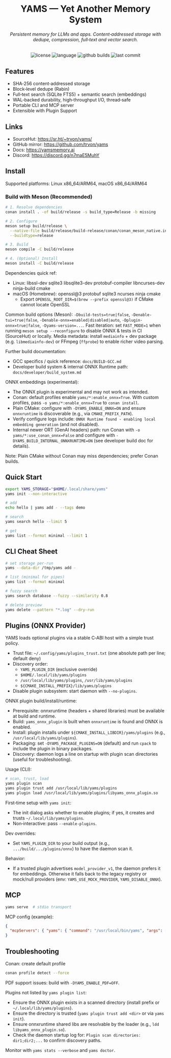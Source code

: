 <p align="center">
<h1 align="center">YAMS — Yet Another Memory System</h1>
<h6 align="center">Persistent memory for LLMs and apps. Content‑addressed storage with dedupe, compression, full‑text and vector search.</h6>
</p>
<p align="center">
<img alt="license" src="https://img.shields.io/github/license/trvon/yams?style=flat-square">
<img alt="language" src="https://img.shields.io/github/languages/top/trvon/yams?style=flat-square">
<img alt="github builds" src="https://img.shields.io/github/actions/workflow/status/trvon/yams/release.yml">
<img alt="last commit" src="https://img.shields.io/github/last-commit/trvon/yams?style=flat-square">
</p>


## Features
- SHA‑256 content‑addressed storage
- Block‑level dedupe (Rabin)
- Full‑text search (SQLite FTS5) + semantic search (embeddings)
- WAL‑backed durability, high‑throughput I/O, thread‑safe
- Portable CLI and MCP server
- Extensible with Plugin Support

## Links
- SourceHut: https://sr.ht/~trvon/yams/
- GitHub mirror: https://github.com/trvon/yams
- Docs: https://yamsmemory.ai
- Discord: https://discord.gg/n7maE5MuhY

## Install
Supported platforms: Linux x86_64/ARM64, macOS x86_64/ARM64

### Build with Meson (Recommended)

```bash
# 1. Resolve dependencies
conan install . -of build/release -s build_type=Release -b missing

# 2. Configure
meson setup build/release \
  --native-file build/release/build-release/conan/conan_meson_native.ini \
  --buildtype=release

# 3. Build
meson compile -C build/release

# 4. (Optional) Install
meson install -C build/release
```


Dependencies quick ref:

- Linux: libssl-dev sqlite3 libsqlite3-dev protobuf-compiler libncurses-dev ninja-build cmake
- macOS (Homebrew): openssl@3 protobuf sqlite3 ncurses ninja cmake
  - Export `OPENSSL_ROOT_DIR=$(brew --prefix openssl@3)` if CMake cannot locate OpenSSL

Common build options (Meson): `-Dbuild-tests=true|false`, `-Denable-tui=true|false`, `-Denable-onnx=enabled|disabled|auto`, `-Dplugin-onnx=true|false`, `-Dyams-version=...`.
Fast iteration: set `FAST_MODE=1` when running `meson setup --reconfigure` to disable ONNX & tests in CI (SourceHut) or locally.
Media metadata: install `mediainfo` + dev package (e.g. `libmediainfo-dev`) or FFmpeg (`ffprobe`) to enable richer video parsing.

Further build documentation:
- GCC specifics / quick reference: `docs/BUILD-GCC.md`
- Developer build system & internal ONNX Runtime path: `docs/developer/build_system.md`

ONNX embeddings (experimental):

- The ONNX plugin is experimental and may not work as intended.
- Conan: default profiles enable `yams/*:enable_onnx=True`. With custom profiles, pass `-o yams/*:enable_onnx=True` to `conan install`.
- Plain CMake: configure with `-DYAMS_ENABLE_ONNX=ON` and ensure `onnxruntime` is discoverable (e.g., via `CMAKE_PREFIX_PATH`).
- Verify configure logs include: `ONNX Runtime found - enabling local embedding generation` (and not disabled).
- Internal newer ORT (GenAI headers) path: run Conan with `-o yams/*:use_conan_onnx=False` and configure with `-DYAMS_BUILD_INTERNAL_ONNXRUNTIME=ON` (see developer build doc for details).

Note: Plain CMake without Conan may miss dependencies; prefer Conan builds.

## Quick Start
```bash
export YAMS_STORAGE="$HOME/.local/share/yams"
yams init --non-interactive

# add
echo hello | yams add - --tags demo

# search
yams search hello --limit 5

# get
yams list --format minimal --limit 1 
```

## CLI Cheat Sheet
```bash
# set storage per-run
yams --data-dir /tmp/yams add -

# list (minimal for pipes)
yams list --format minimal

# fuzzy search
yams search database --fuzzy --similarity 0.8

# delete preview
yams delete --pattern "*.log" --dry-run
```

## Plugins (ONNX Provider)
YAMS loads optional plugins via a stable C‑ABI host with a simple trust policy.

- Trust file: `~/.config/yams/plugins_trust.txt` (one absolute path per line; default deny)
- Discovery order:
  - `YAMS_PLUGIN_DIR` (exclusive override)
  - `$HOME/.local/lib/yams/plugins`
  - `/usr/local/lib/yams/plugins`, `/usr/lib/yams/plugins`
  - `${CMAKE_INSTALL_PREFIX}/lib/yams/plugins`
- Disable plugin subsystem: start daemon with `--no-plugins`.

ONNX plugin build/install/runtime:

- Prerequisite: onnxruntime (headers + shared libraries) must be available at build and runtime.
- Build: `yams_onnx_plugin` is built when `onnxruntime` is found and ONNX is enabled.
- Install: plugin installs under `${CMAKE_INSTALL_LIBDIR}/yams/plugins` (e.g., `/usr/local/lib/yams/plugins`).
- Packaging: set `-DYAMS_PACKAGE_PLUGINS=ON` (default) and run `cpack` to include the plugin in binary packages.
- Discovery: daemon logs a line on startup with plugin scan directories (useful for troubleshooting).

Usage (CLI):
```bash
# scan, trust, load
yams plugin scan
yams plugin trust add /usr/local/lib/yams/plugins
yams plugin load /usr/local/lib/yams/plugins/libyams_onnx_plugin.so
```

First‑time setup with `yams init`:

- The init dialog asks whether to enable plugins; if yes, it creates and trusts `~/.local/lib/yams/plugins`.
- Non‑interactive: pass `--enable-plugins`.

Dev overrides:

- Set `YAMS_PLUGIN_DIR` to your build output (e.g., `.../build/.../plugins/onnx`) to have the daemon scan it.

Behavior:

- If a trusted plugin advertises `model_provider_v1`, the daemon prefers it for embeddings. Otherwise it falls back to the legacy registry or mock/null providers (env: `YAMS_USE_MOCK_PROVIDER`, `YAMS_DISABLE_ONNX`).

## MCP
```bash
yams serve  # stdio transport
```

MCP config (example):
```json
{
  "mcpServers": { "yams": { "command": "/usr/local/bin/yams", "args": ["serve"] } }
}
```

## Troubleshooting
Conan: create default profile
```bash
conan profile detect --force
```

PDF support issues: build with `-DYAMS_ENABLE_PDF=OFF`.

Plugins not listed by `yams plugin list`:
- Ensure the ONNX plugin exists in a scanned directory (install prefix or `~/.local/lib/yams/plugins`).
- Ensure the directory is trusted (`yams plugin trust add <dir>` or via `yams init`).
- Ensure onnxruntime shared libs are resolvable by the loader (e.g., `ldd libyams_onnx_plugin.so`).
- Check the daemon startup log for: `Plugin scan directories: dir1;dir2;...` to confirm discovery paths.

Monitor with `yams stats --verbose` and `yams doctor`.